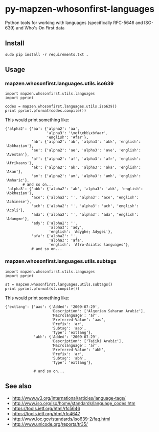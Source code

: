 # py-mapzen-whosonfirst-languages

Python tools for working with languages (specifically RFC-5646 and ISO-639) and Who's On First data

## Install

```
sudo pip install -r requirements.txt .
```

## Usage

### mapzen.whosonfirst.languages.utils.iso639

```
import mapzen.whosonfirst.utils.languages
import pprint

codes = mapzen.whosonfirst.languages.utils.iso639()
print pprint.pformat(codes.compile())
```

This would print something like:

```
{'alpha2': {'aa': {'alpha2': 'aa',
                   'alpha3': '\xef\xbb\xbfaar',
                   'english': 'Afar'},
            'ab': {'alpha2': 'ab', 'alpha3': 'abk', 'english': 'Abkhazian'},
            'ae': {'alpha2': 'ae', 'alpha3': 'ave', 'english': 'Avestan'},
            'af': {'alpha2': 'af', 'alpha3': 'afr', 'english': 'Afrikaans'},
            'ak': {'alpha2': 'ak', 'alpha3': 'aka', 'english': 'Akan'},
            'am': {'alpha2': 'am', 'alpha3': 'amh', 'english': 'Amharic'},
	    # and so on...
 'alpha3': {'abk': {'alpha2': 'ab', 'alpha3': 'abk', 'english': 'Abkhazian'},
            'ace': {'alpha2': '', 'alpha3': 'ace', 'english': 'Achinese'},
            'ach': {'alpha2': '', 'alpha3': 'ach', 'english': 'Acoli'},
            'ada': {'alpha2': '', 'alpha3': 'ada', 'english': 'Adangme'},
            'ady': {'alpha2': '',
                    'alpha3': 'ady',
                    'english': 'Adyghe; Adygei'},
            'afa': {'alpha2': '',
                    'alpha3': 'afa',
                    'english': 'Afro-Asiatic languages'},
            # and so on...
```

### mapzen.whosonfirst.languages.utils.subtags

```
import mapzen.whosonfirst.utils.languages
import pprint

st = mapzen.whosonfirst.languages.utils.subtags()
print pprint.pformat(st.compile())
```

This would print something like:

```
{'extlang': {'aao': {'Added': '2009-07-29',
                     'Description': ['Algerian Saharan Arabic'],
                     'Macrolanguage': 'ar',
                     'Preferred-Value': 'aao',
                     'Prefix': 'ar',
                     'Subtag': 'aao',
                     'Type': 'extlang'},
             'abh': {'Added': '2009-07-29',
                     'Description': ['Tajiki Arabic'],
                     'Macrolanguage': 'ar',
                     'Preferred-Value': 'abh',
                     'Prefix': 'ar',
                     'Subtag': 'abh',
                     'Type': 'extlang'},

             # and so on...		     
```

## See also

* http://www.w3.org/International/articles/language-tags/
* http://www.iso.org/iso/home/standards/language_codes.htm
* https://tools.ietf.org/html/rfc5646
* https://tools.ietf.org/html/rfc4647
* http://www.loc.gov/standards/iso639-2/faq.html
* http://www.unicode.org/reports/tr35/
